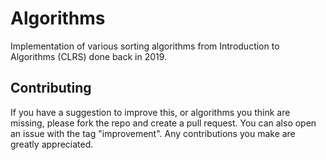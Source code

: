 # Algorithms

Implementation of various sorting algorithms from Introduction to Algorithms (CLRS) done back in 2019.

<!-- CONTRIBUTING -->
## Contributing
If you have a suggestion to improve this, or algorithms you think are missing, please fork the repo and create a pull request. You can also open an issue with the tag "improvement".
Any contributions you make are greatly appreciated.